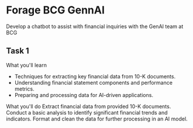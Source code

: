 # Forage BCG GennAI
Develop a chatbot to assist with financial inquiries with the GenAI team at BCG


## Task 1
What you'll learn
- Techniques for extracting key financial data from 10-K documents.
- Understanding financial statement components and performance metrics.
- Preparing and processing data for AI-driven applications.

What you'll do
Extract financial data from provided 10-K documents.
Conduct a basic analysis to identify significant financial trends and indicators.
Format and clean the data for further processing in an AI model.
